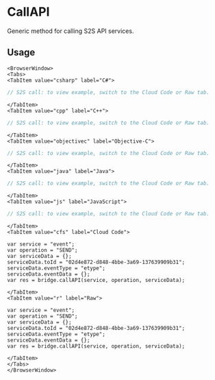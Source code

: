 # CallAPI

Generic method for calling S2S API services.

## Usage

```mdx-code-block
<BrowserWindow>
<Tabs>
<TabItem value="csharp" label="C#">
```

```csharp
// S2S call: to view example, switch to the Cloud Code or Raw tab.
```

```mdx-code-block
</TabItem>
<TabItem value="cpp" label="C++">
```

```cpp
// S2S call: to view example, switch to the Cloud Code or Raw tab.
```

```mdx-code-block
</TabItem>
<TabItem value="objectivec" label="Objective-C">
```

```objectivec
// S2S call: to view example, switch to the Cloud Code or Raw tab.
```

```mdx-code-block
</TabItem>
<TabItem value="java" label="Java">
```

```java
// S2S call: to view example, switch to the Cloud Code or Raw tab.
```

```mdx-code-block
</TabItem>
<TabItem value="js" label="JavaScript">
```

```javascript
// S2S call: to view example, switch to the Cloud Code or Raw tab.
```

```mdx-code-block
</TabItem>
<TabItem value="cfs" label="Cloud Code">
```

```cfscript
var service = "event";
var operation = "SEND";
var serviceData = {};
serviceData.toId = "02d4e872-d848-4bbe-3a69-137639909b31";
serviceData.eventType = "etype";
serviceData.eventData = {};
var res = bridge.callAPI(service, operation, serviceData);
```

```mdx-code-block
</TabItem>
<TabItem value="r" label="Raw">
```

```cfscript
var service = "event";
var operation = "SEND";
var serviceData = {};
serviceData.toId = "02d4e872-d848-4bbe-3a69-137639909b31";
serviceData.eventType = "etype";
serviceData.eventData = {};
var res = bridge.callAPI(service, operation, serviceData);
```

```mdx-code-block
</TabItem>
</Tabs>
</BrowserWindow>
```

